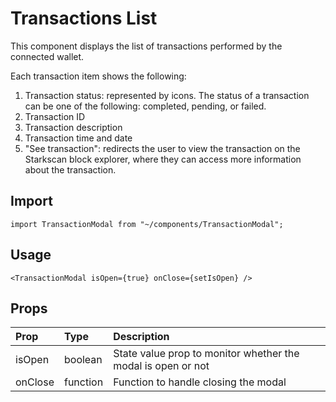 # Transactions List

This component displays the list of transactions performed by the connected wallet.

Each transaction item shows the following:

1. Transaction status: represented by icons. The status of a transaction can be one of the following: completed, pending, or failed.
2. Transaction ID
3. Transaction description
4. Transaction time and date
5. "See transaction": redirects the user to view the transaction on the Starkscan block explorer, where they can access more information about the transaction.

## Import

```
import TransactionModal from "~/components/TransactionModal";
```

## Usage

```
<TransactionModal isOpen={true} onClose={setIsOpen} />
```

## Props

| Prop    | Type     | Description                                                  |
| :------ | :------- | :----------------------------------------------------------- |
| isOpen  | boolean  | State value prop to monitor whether the modal is open or not |
| onClose | function | Function to handle closing the modal                         |
